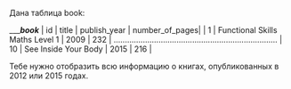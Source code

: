 Дана таблица book:

____________________________________book_________________________________
| id  |	title                           | publish_year | number_of_pages|
| 1   |	Functional Skills Maths Level 1	| 2009         | 232            |
.........................................................................
| 10  | See Inside Your Body            | 2015         | 216            |

Тебе нужно отобразить всю информацию о книгах, опубликованных в 2012 или 2015 годах.